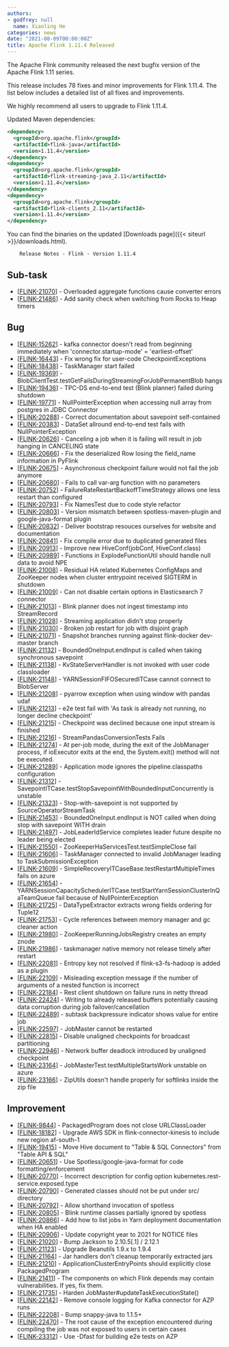 ```yaml
---
authors:
- godfrey: null
  name: Xiaoling He
categories: news
date: "2021-08-09T00:00:00Z"
title: Apache Flink 1.11.4 Released
---
```


The Apache Flink community released the next bugfix version of the Apache Flink 1.11 series.

This release includes 78 fixes and minor improvements for Flink 1.11.4. The list below includes a detailed list of all fixes and improvements.

We highly recommend all users to upgrade to Flink 1.11.4.

Updated Maven dependencies:

```xml
<dependency>
  <groupId>org.apache.flink</groupId>
  <artifactId>flink-java</artifactId>
  <version>1.11.4</version>
</dependency>
<dependency>
  <groupId>org.apache.flink</groupId>
  <artifactId>flink-streaming-java_2.11</artifactId>
  <version>1.11.4</version>
</dependency>
<dependency>
  <groupId>org.apache.flink</groupId>
  <artifactId>flink-clients_2.11</artifactId>
  <version>1.11.4</version>
</dependency>
```

You can find the binaries on the updated [Downloads page]({{< siteurl >}}/downloads.html).



        Release Notes - Flink - Version 1.11.4

<h2>        Sub-task
</h2>
<ul>
<li>[<a href='https://issues.apache.org/jira/browse/FLINK-21070'>FLINK-21070</a>] -         Overloaded aggregate functions cause converter errors
</li>
<li>[<a href='https://issues.apache.org/jira/browse/FLINK-21486'>FLINK-21486</a>] -         Add sanity check when switching from Rocks to Heap timers
</li>
</ul>

<h2>        Bug
</h2>
<ul>
<li>[<a href='https://issues.apache.org/jira/browse/FLINK-15262'>FLINK-15262</a>] -         kafka connector doesn&#39;t read from beginning immediately when &#39;connector.startup-mode&#39; = &#39;earliest-offset&#39; 
</li>
<li>[<a href='https://issues.apache.org/jira/browse/FLINK-16443'>FLINK-16443</a>] -         Fix wrong fix for user-code CheckpointExceptions
</li>
<li>[<a href='https://issues.apache.org/jira/browse/FLINK-18438'>FLINK-18438</a>] -         TaskManager start failed
</li>
<li>[<a href='https://issues.apache.org/jira/browse/FLINK-19369'>FLINK-19369</a>] -         BlobClientTest.testGetFailsDuringStreamingForJobPermanentBlob hangs
</li>
<li>[<a href='https://issues.apache.org/jira/browse/FLINK-19436'>FLINK-19436</a>] -         TPC-DS end-to-end test (Blink planner) failed during shutdown
</li>
<li>[<a href='https://issues.apache.org/jira/browse/FLINK-19771'>FLINK-19771</a>] -         NullPointerException when accessing null array from postgres in JDBC Connector
</li>
<li>[<a href='https://issues.apache.org/jira/browse/FLINK-20288'>FLINK-20288</a>] -         Correct documentation about savepoint self-contained
</li>
<li>[<a href='https://issues.apache.org/jira/browse/FLINK-20383'>FLINK-20383</a>] -         DataSet allround end-to-end test fails with NullPointerException
</li>
<li>[<a href='https://issues.apache.org/jira/browse/FLINK-20626'>FLINK-20626</a>] -         Canceling a job when it is failing will result in job hanging in CANCELING state
</li>
<li>[<a href='https://issues.apache.org/jira/browse/FLINK-20666'>FLINK-20666</a>] -         Fix the deserialized Row losing the field_name information in PyFlink
</li>
<li>[<a href='https://issues.apache.org/jira/browse/FLINK-20675'>FLINK-20675</a>] -         Asynchronous checkpoint failure would not fail the job anymore
</li>
<li>[<a href='https://issues.apache.org/jira/browse/FLINK-20680'>FLINK-20680</a>] -         Fails to call var-arg function with no parameters
</li>
<li>[<a href='https://issues.apache.org/jira/browse/FLINK-20752'>FLINK-20752</a>] -         FailureRateRestartBackoffTimeStrategy allows one less restart than configured
</li>
<li>[<a href='https://issues.apache.org/jira/browse/FLINK-20793'>FLINK-20793</a>] -         Fix NamesTest due to code style refactor
</li>
<li>[<a href='https://issues.apache.org/jira/browse/FLINK-20803'>FLINK-20803</a>] -         Version mismatch between spotless-maven-plugin and google-java-format plugin
</li>
<li>[<a href='https://issues.apache.org/jira/browse/FLINK-20832'>FLINK-20832</a>] -         Deliver bootstrap resouces ourselves for website and documentation
</li>
<li>[<a href='https://issues.apache.org/jira/browse/FLINK-20841'>FLINK-20841</a>] -         Fix compile error due to duplicated generated files
</li>
<li>[<a href='https://issues.apache.org/jira/browse/FLINK-20913'>FLINK-20913</a>] -         Improve new HiveConf(jobConf, HiveConf.class)
</li>
<li>[<a href='https://issues.apache.org/jira/browse/FLINK-20989'>FLINK-20989</a>] -         Functions in ExplodeFunctionUtil should handle null data to avoid NPE
</li>
<li>[<a href='https://issues.apache.org/jira/browse/FLINK-21008'>FLINK-21008</a>] -         Residual HA related Kubernetes ConfigMaps and ZooKeeper nodes when cluster entrypoint received SIGTERM in shutdown
</li>
<li>[<a href='https://issues.apache.org/jira/browse/FLINK-21009'>FLINK-21009</a>] -         Can not disable certain options in Elasticsearch 7 connector
</li>
<li>[<a href='https://issues.apache.org/jira/browse/FLINK-21013'>FLINK-21013</a>] -         Blink planner does not ingest timestamp into StreamRecord
</li>
<li>[<a href='https://issues.apache.org/jira/browse/FLINK-21028'>FLINK-21028</a>] -         Streaming application didn&#39;t stop properly 
</li>
<li>[<a href='https://issues.apache.org/jira/browse/FLINK-21030'>FLINK-21030</a>] -         Broken job restart for job with disjoint graph
</li>
<li>[<a href='https://issues.apache.org/jira/browse/FLINK-21071'>FLINK-21071</a>] -         Snapshot branches running against flink-docker dev-master branch
</li>
<li>[<a href='https://issues.apache.org/jira/browse/FLINK-21132'>FLINK-21132</a>] -         BoundedOneInput.endInput is called when taking synchronous savepoint
</li>
<li>[<a href='https://issues.apache.org/jira/browse/FLINK-21138'>FLINK-21138</a>] -         KvStateServerHandler is not invoked with user code classloader
</li>
<li>[<a href='https://issues.apache.org/jira/browse/FLINK-21148'>FLINK-21148</a>] -         YARNSessionFIFOSecuredITCase cannot connect to BlobServer
</li>
<li>[<a href='https://issues.apache.org/jira/browse/FLINK-21208'>FLINK-21208</a>] -         pyarrow exception when using window with pandas udaf
</li>
<li>[<a href='https://issues.apache.org/jira/browse/FLINK-21213'>FLINK-21213</a>] -         e2e test fail with &#39;As task is already not running, no longer decline checkpoint&#39;
</li>
<li>[<a href='https://issues.apache.org/jira/browse/FLINK-21215'>FLINK-21215</a>] -         Checkpoint was declined because one input stream is finished
</li>
<li>[<a href='https://issues.apache.org/jira/browse/FLINK-21216'>FLINK-21216</a>] -         StreamPandasConversionTests Fails
</li>
<li>[<a href='https://issues.apache.org/jira/browse/FLINK-21274'>FLINK-21274</a>] -         At per-job mode, during the exit of the JobManager process, if ioExecutor exits at the end, the System.exit() method will not be executed.
</li>
<li>[<a href='https://issues.apache.org/jira/browse/FLINK-21289'>FLINK-21289</a>] -         Application mode ignores the pipeline.classpaths configuration
</li>
<li>[<a href='https://issues.apache.org/jira/browse/FLINK-21312'>FLINK-21312</a>] -         SavepointITCase.testStopSavepointWithBoundedInputConcurrently is unstable
</li>
<li>[<a href='https://issues.apache.org/jira/browse/FLINK-21323'>FLINK-21323</a>] -         Stop-with-savepoint is not supported by SourceOperatorStreamTask
</li>
<li>[<a href='https://issues.apache.org/jira/browse/FLINK-21453'>FLINK-21453</a>] -         BoundedOneInput.endInput is NOT called when doing stop with savepoint WITH drain
</li>
<li>[<a href='https://issues.apache.org/jira/browse/FLINK-21497'>FLINK-21497</a>] -         JobLeaderIdService completes leader future despite no leader being elected
</li>
<li>[<a href='https://issues.apache.org/jira/browse/FLINK-21550'>FLINK-21550</a>] -         ZooKeeperHaServicesTest.testSimpleClose fail
</li>
<li>[<a href='https://issues.apache.org/jira/browse/FLINK-21606'>FLINK-21606</a>] -         TaskManager connected to invalid JobManager leading to TaskSubmissionException
</li>
<li>[<a href='https://issues.apache.org/jira/browse/FLINK-21609'>FLINK-21609</a>] -         SimpleRecoveryITCaseBase.testRestartMultipleTimes fails on azure
</li>
<li>[<a href='https://issues.apache.org/jira/browse/FLINK-21654'>FLINK-21654</a>] -         YARNSessionCapacitySchedulerITCase.testStartYarnSessionClusterInQaTeamQueue fail because of NullPointerException
</li>
<li>[<a href='https://issues.apache.org/jira/browse/FLINK-21725'>FLINK-21725</a>] -         DataTypeExtractor extracts wrong fields ordering for Tuple12
</li>
<li>[<a href='https://issues.apache.org/jira/browse/FLINK-21753'>FLINK-21753</a>] -         Cycle references between memory manager and gc cleaner action
</li>
<li>[<a href='https://issues.apache.org/jira/browse/FLINK-21980'>FLINK-21980</a>] -         ZooKeeperRunningJobsRegistry creates an empty znode
</li>
<li>[<a href='https://issues.apache.org/jira/browse/FLINK-21986'>FLINK-21986</a>] -         taskmanager native memory not release timely after restart
</li>
<li>[<a href='https://issues.apache.org/jira/browse/FLINK-22081'>FLINK-22081</a>] -         Entropy key not resolved if flink-s3-fs-hadoop is added as a plugin
</li>
<li>[<a href='https://issues.apache.org/jira/browse/FLINK-22109'>FLINK-22109</a>] -         Misleading exception message if the number of arguments of a nested function is incorrect
</li>
<li>[<a href='https://issues.apache.org/jira/browse/FLINK-22184'>FLINK-22184</a>] -         Rest client shutdown on failure runs in netty thread
</li>
<li>[<a href='https://issues.apache.org/jira/browse/FLINK-22424'>FLINK-22424</a>] -         Writing to already released buffers potentially causing data corruption during job failover/cancellation
</li>
<li>[<a href='https://issues.apache.org/jira/browse/FLINK-22489'>FLINK-22489</a>] -         subtask backpressure indicator shows value for entire job
</li>
<li>[<a href='https://issues.apache.org/jira/browse/FLINK-22597'>FLINK-22597</a>] -         JobMaster cannot be restarted
</li>
<li>[<a href='https://issues.apache.org/jira/browse/FLINK-22815'>FLINK-22815</a>] -         Disable unaligned checkpoints for broadcast partitioning
</li>
<li>[<a href='https://issues.apache.org/jira/browse/FLINK-22946'>FLINK-22946</a>] -         Network buffer deadlock introduced by unaligned checkpoint
</li>
<li>[<a href='https://issues.apache.org/jira/browse/FLINK-23164'>FLINK-23164</a>] -         JobMasterTest.testMultipleStartsWork unstable on azure
</li>
<li>[<a href='https://issues.apache.org/jira/browse/FLINK-23166'>FLINK-23166</a>] -         ZipUtils doesn&#39;t handle properly for softlinks inside the zip file
</li>
</ul>

<h2>        Improvement
</h2>
<ul>
<li>[<a href='https://issues.apache.org/jira/browse/FLINK-9844'>FLINK-9844</a>] -         PackagedProgram does not close URLClassLoader
</li>
<li>[<a href='https://issues.apache.org/jira/browse/FLINK-18182'>FLINK-18182</a>] -         Upgrade AWS SDK in flink-connector-kinesis to include new region af-south-1
</li>
<li>[<a href='https://issues.apache.org/jira/browse/FLINK-19415'>FLINK-19415</a>] -         Move Hive document to &quot;Table &amp; SQL Connectors&quot; from &quot;Table API &amp; SQL&quot;
</li>
<li>[<a href='https://issues.apache.org/jira/browse/FLINK-20651'>FLINK-20651</a>] -         Use Spotless/google-java-format for code formatting/enforcement
</li>
<li>[<a href='https://issues.apache.org/jira/browse/FLINK-20770'>FLINK-20770</a>] -         Incorrect description for config option kubernetes.rest-service.exposed.type
</li>
<li>[<a href='https://issues.apache.org/jira/browse/FLINK-20790'>FLINK-20790</a>] -         Generated classes should not be put under src/ directory
</li>
<li>[<a href='https://issues.apache.org/jira/browse/FLINK-20792'>FLINK-20792</a>] -         Allow shorthand invocation of spotless
</li>
<li>[<a href='https://issues.apache.org/jira/browse/FLINK-20805'>FLINK-20805</a>] -         Blink runtime classes partially ignored by spotless
</li>
<li>[<a href='https://issues.apache.org/jira/browse/FLINK-20866'>FLINK-20866</a>] -         Add how to list jobs in Yarn deployment documentation when HA enabled
</li>
<li>[<a href='https://issues.apache.org/jira/browse/FLINK-20906'>FLINK-20906</a>] -         Update copyright year to 2021 for NOTICE files
</li>
<li>[<a href='https://issues.apache.org/jira/browse/FLINK-21020'>FLINK-21020</a>] -         Bump Jackson to 2.10.5[.1] / 2.12.1
</li>
<li>[<a href='https://issues.apache.org/jira/browse/FLINK-21123'>FLINK-21123</a>] -         Upgrade Beanutils 1.9.x to 1.9.4
</li>
<li>[<a href='https://issues.apache.org/jira/browse/FLINK-21164'>FLINK-21164</a>] -         Jar handlers don&#39;t cleanup temporarily extracted jars
</li>
<li>[<a href='https://issues.apache.org/jira/browse/FLINK-21210'>FLINK-21210</a>] -         ApplicationClusterEntryPoints should explicitly close PackagedProgram
</li>
<li>[<a href='https://issues.apache.org/jira/browse/FLINK-21411'>FLINK-21411</a>] -         The components on which Flink depends may contain vulnerabilities. If yes, fix them.
</li>
<li>[<a href='https://issues.apache.org/jira/browse/FLINK-21735'>FLINK-21735</a>] -         Harden JobMaster#updateTaskExecutionState()
</li>
<li>[<a href='https://issues.apache.org/jira/browse/FLINK-22142'>FLINK-22142</a>] -         Remove console logging for Kafka connector for AZP runs
</li>
<li>[<a href='https://issues.apache.org/jira/browse/FLINK-22208'>FLINK-22208</a>] -         Bump snappy-java to 1.1.5+
</li>
<li>[<a href='https://issues.apache.org/jira/browse/FLINK-22470'>FLINK-22470</a>] -         The root cause of the exception encountered during compiling the job was not exposed to users in certain cases
</li>
<li>[<a href='https://issues.apache.org/jira/browse/FLINK-23312'>FLINK-23312</a>] -         Use -Dfast for building e2e tests on AZP
</li>
</ul>
                                                                                                                                                                                                                                                                                                                   